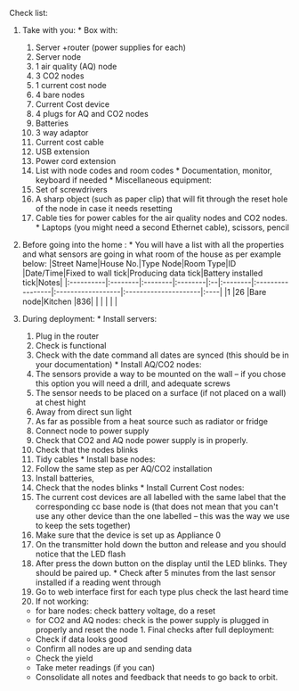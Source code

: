 Check list:

  1. Take with you:
    * Box with:
      1. Server +router (power supplies for each)
      1. Server node
      1. 1 air quality (AQ) node
      1. 3 CO2 nodes
      1. 1 current cost node
      1. 4 bare nodes
      1. Current Cost device
      1. 4 plugs for AQ and CO2 nodes
      1. Batteries
      1. 3 way adaptor
      1. Current cost cable
      1. USB extension
      1. Power cord extension
      1. List with node codes and room codes
    * Documentation, monitor, keyboard if needed
    * Miscellaneous equipment:
      1. Set of screwdrivers
      1. A sharp object (such as paper clip) that will fit through the reset hole of the node in case it needs resetting
      1. Cable ties for power cables for the air quality nodes and CO2 nodes.
    * Laptops (you might need a second Ethernet cable), scissors, pencil

  1. Before going into the home :
    * You will have a list with all the properties and what sensors are going in what room of the house as per example below:
|Street Name|House No.|Type Node|Room Type|ID |Date/Time|Fixed to wall tick|Producing data tick|Battery installed tick|Notes|
|:----------|:--------|:--------|:--------|:--|:--------|:-----------------|:------------------|:---------------------|:----|
|1          |26       |Bare node|Kitchen  |836|         |                  |                   |                      |     |

  1. During deployment:
    * Install servers:
      1. Plug in the router
      1. Check is functional
      1. Check with the date command all dates are synced (this should be in your documentation)
    * Install AQ/CO2 nodes:
      1. The sensors provide a way to be mounted on the wall – if you chose this option you will need a drill, and adequate screws
      1. The sensor needs to be placed on a surface (if not placed on a wall) at chest hight
        1. Away from direct sun light
        1. As far as possible from a heat source such as radiator or fridge
      1. Connect node to power supply
      1. Check that CO2 and AQ node power supply is in properly.
      1. Check that the nodes blinks
      1. Tidy cables
    * Install base nodes:
      1. Follow the same step as per AQ/CO2 installation
      1. Install batteries,
      1. Check that the nodes blinks
    * Install Current Cost nodes:
      1. The current cost devices are all labelled with the same label that the corresponding cc base node is (that does not mean that you can't use any other device than the one labelled – this was the way we use to keep the sets together)
      1. Make sure that the device is set up as Appliance 0
      1. On the transmitter hold down the button and release and you should notice that the LED flash
      1. After press the down button on the display until the LED blinks. They should be paired up.
    * Check after 5 minutes from the last sensor installed if a reading went through
      1. Go to web interface first for each type plus check the last heard time
      1. If not working:
        * for bare nodes: check battery voltage, do a reset
        * for CO2 and AQ nodes: check is the power supply is plugged in properly and reset the node
    1. Final checks after full deployment:
      * Check if data looks good
      * Confirm all nodes are up and sending data
      * Check the yield
      * Take meter readings (if you can)
      * Consolidate all notes and feedback that needs to go back to orbit.